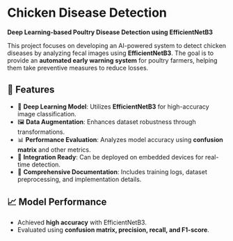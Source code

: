 # Chicken Disease Detection  
**Deep Learning-based Poultry Disease Detection using EfficientNetB3**  

This project focuses on developing an AI-powered system to detect chicken diseases by analyzing fecal images using **EfficientNetB3**. The goal is to provide an **automated early warning system** for poultry farmers, helping them take preventive measures to reduce losses.  

## 🚀 Features  
- 🧠 **Deep Learning Model**: Utilizes **EfficientNetB3** for high-accuracy image classification.  
- 🖼 **Data Augmentation**: Enhances dataset robustness through transformations.  
- 📊 **Performance Evaluation**: Analyzes model accuracy using **confusion matrix** and other metrics.  
- 🔧 **Integration Ready**: Can be deployed on embedded devices for real-time detection.  
- 📄 **Comprehensive Documentation**: Includes training logs, dataset preprocessing, and implementation details.   

## 📈 Model Performance  
- Achieved **high accuracy** with EfficientNetB3.  
- Evaluated using **confusion matrix, precision, recall, and F1-score**.  
